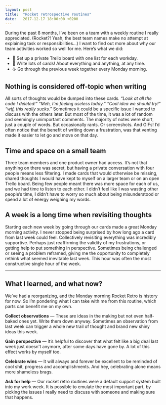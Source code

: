 ```yaml
---
layout: post
title:  "Rocket retrospective routines"
date:   2017-12-17 18:00:00 +0200
---
```


During the past 8 months, I’ve been on a team with a weekly routine I really appreciated. (Rocket?! Yeah, the best team names make no attempt at explaining task or responsibilities…) I want to find out more about why our team activities worked so well for me. Here’s what we did:

* 📅 Set up a private Trello board with one list for each workday.
* 📝 Write lots of cards! About everything and anything, at any time.
* ☕️ Go through the previous week together every Monday morning.

## Nothing is considered off-topic when writing

All sorts of thoughts would be dumped into these cards. *“Look at all the code I deleted!” “Meh, I’m feeling useless today.” “Cool idea we should try!” “wtf, this really sucks.”* Sometimes it could be a specific issue I wanted to discuss with the others later. But most of the time, it was a lot of random and seemingly unimportant comments. The majority of notes were short, just a couple of words. But occasionally rants. Or screenshots. And GIFs! I’d often notice that the benefit of writing down a frustration, was that venting made it easier to let go and move on that day.

## Time and space on a small team

Three team members and one product owner had access. It’s not that anything on there was secret, but having a private conversation with four people means less filtering. I made cards that would otherwise be missing, shared thoughts I would have kept to myself on a larger team or on an open Trello board. Being few people meant there was more space for each of us, and we had time to listen to each other. I&nbsp;didn’t feel like I was wasting other people’s time, I didn’t have to worry so much about being misunderstood or spend a lot of energy weighing my words.

## A week is a long time when revisiting thoughts

Starting each new week by going through our cards made a great Monday morning activity. I&nbsp;never stopped being surprised by how long ago a card from last week could feel. Collectively revisiting everything was incredibly supportive. Perhaps just reaffirming the validity of my frustrations, or getting help to put something in perspective.
Sometimes being challenged or seeing a problem reframed, giving me the opportunity to completely rethink what seemed inevitable last week. This hour was often the most constructive single hour of the week.

---

## What I learned, and what now?

We’ve had a reorganizing, and the Monday morning Rocket Retro is history for now. So I’m pondering what I can take with me from this routine, which parts can benefit me on my own.

**Collect observations** — These are ideas in the making but not even half-baked ones yet. Write them down anyway. Sometimes an observation from last week can trigger a whole new trail of thought and brand new shiny ideas this week.

**Gain perspective** — It’s helpful to discover that what felt like a big deal last week just doesn't anymore, after some days have gone by. A lot of this effect works by myself too.

**Celebrate wins** — It will always and forever be excellent to be reminded of cool shit, progress and accomplishments. And hey, celebrating alone means more shameless brags.

**Ask for help** — Our rocket retro routines were a default support system built into my work week. It&nbsp;is possible to emulate the most important part, by picking the issues I really need to discuss with someone and making sure that happens.
